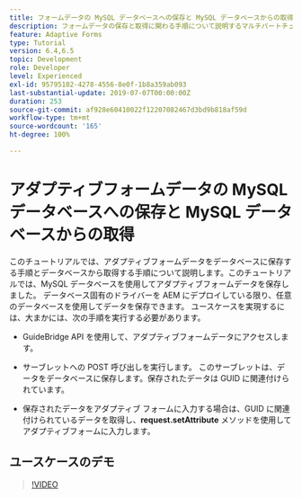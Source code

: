 ```yaml
---
title: フォームデータの MySQL データベースへの保存と MySQL データベースからの取得：概要
description: フォームデータの保存と取得に関わる手順について説明するマルチパートチュートリアル
feature: Adaptive Forms
type: Tutorial
version: 6.4,6.5
topic: Development
role: Developer
level: Experienced
exl-id: 95795102-4278-4556-8e0f-1b8a359ab093
last-substantial-update: 2019-07-07T00:00:00Z
duration: 253
source-git-commit: af928e60410022f12207082467d3bd9b818af59d
workflow-type: tm+mt
source-wordcount: '165'
ht-degree: 100%

---
```


# アダプティブフォームデータの MySQL データベースへの保存と MySQL データベースからの取得

このチュートリアルでは、アダプティブフォームデータをデータベースに保存する手順とデータベースから取得する手順について説明します。このチュートリアルでは、MySQL データベースを使用してアダプティブフォームデータを保存しました。 データベース固有のドライバーを AEM にデプロイしている限り、任意のデータベースを使用してデータを保存できます。 ユースケースを実現するには、大まかには、次の手順を実行する必要があります。

* GuideBridge API を使用して、アダプティブフォームデータにアクセスします。

* サーブレットへの POST 呼び出しを実行します。 このサーブレットは、データをデータベースに保存します。保存されたデータは GUID に関連付けられています。

* 保存されたデータをアダプティブ フォームに入力する場合は、GUID に関連付けられているデータを取得し、**request.setAttribute** メソッドを使用してアダプティブフォームに入力します。

## ユースケースのデモ

>[!VIDEO](https://video.tv.adobe.com/v/27829?quality=12&learn=on)


